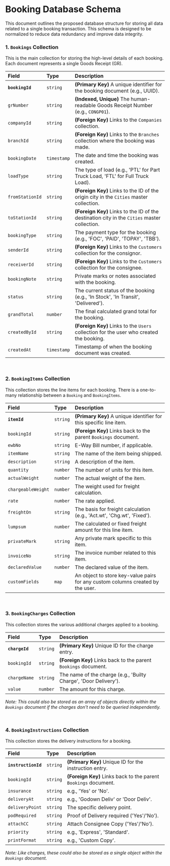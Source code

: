 # Booking Database Schema

This document outlines the proposed database structure for storing all data related to a single booking transaction. This schema is designed to be normalized to reduce data redundancy and improve data integrity.

### 1. `Bookings` Collection

This is the main collection for storing the high-level details of each booking. Each document represents a single Goods Receipt (GR).

| Field | Type | Description |
| :--- | :--- | :--- |
| **`bookingId`** | `string` | **(Primary Key)** A unique identifier for the booking document (e.g., UUID). |
| `grNumber` | `string` | **(Indexed, Unique)** The human-readable Goods Receipt Number (e.g., `CONGP01`). |
| `companyId` | `string` | **(Foreign Key)** Links to the `Companies` collection. |
| `branchId` | `string` | **(Foreign Key)** Links to the `Branches` collection where the booking was made. |
| `bookingDate` | `timestamp` | The date and time the booking was created. |
| `loadType` | `string` | The type of load (e.g., 'PTL' for Part Truck Load, 'FTL' for Full Truck Load). |
| `fromStationId` | `string` | **(Foreign Key)** Links to the ID of the origin city in the `Cities` master collection. |
| `toStationId` | `string` | **(Foreign Key)** Links to the ID of the destination city in the `Cities` master collection. |
| `bookingType` | `string` | The payment type for the booking (e.g., 'FOC', 'PAID', 'TOPAY', 'TBB'). |
| `senderId` | `string` | **(Foreign Key)** Links to the `Customers` collection for the consignor. |
| `receiverId` | `string` | **(Foreign Key)** Links to the `Customers` collection for the consignee. |
| `bookingNote` | `string` | Private marks or notes associated with the booking. |
| `status` | `string` | The current status of the booking (e.g., 'In Stock', 'In Transit', 'Delivered'). |
| `grandTotal` | `number` | The final calculated grand total for the booking. |
| `createdById` | `string` | **(Foreign Key)** Links to the `Users` collection for the user who created the booking. |
| `createdAt` | `timestamp` | Timestamp of when the booking document was created. |

<br>

### 2. `BookingItems` Collection

This collection stores the line items for each booking. There is a one-to-many relationship between a `Booking` and `BookingItems`.

| Field | Type | Description |
| :--- | :--- | :--- |
| **`itemId`** | `string` | **(Primary Key)** A unique identifier for this specific line item. |
| `bookingId` | `string` | **(Foreign Key)** Links back to the parent `Bookings` document. |
| `ewbNo` | `string` | E-Way Bill number, if applicable. |
| `itemName` | `string` | The name of the item being shipped. |
| `description` | `string` | A description of the item. |
| `quantity` | `number` | The number of units for this item. |
| `actualWeight` | `number` | The actual weight of the item. |
| `chargeableWeight`| `number` | The weight used for freight calculation. |
| `rate` | `number` | The rate applied. |
| `freightOn` | `string` | The basis for freight calculation (e.g., 'Act.wt', 'Chg.wt', 'Fixed'). |
| `lumpsum` | `number` | The calculated or fixed freight amount for this line item. |
| `privateMark` | `string` | Any private mark specific to this item. |
| `invoiceNo` | `string` | The invoice number related to this item. |
| `declaredValue` | `number` | The declared value of the item. |
| `customFields` | `map` | An object to store key-value pairs for any custom columns created by the user. |

<br>

### 3. `BookingCharges` Collection

This collection stores the various additional charges applied to a booking.

| Field | Type | Description |
| :--- | :--- | :--- |
| **`chargeId`** | `string` | **(Primary Key)** Unique ID for the charge entry. |
| `bookingId` | `string` | **(Foreign Key)** Links back to the parent `Bookings` document. |
| `chargeName` | `string` | The name of the charge (e.g., 'Builty Charge', 'Door Delivery'). |
| `value` | `number` | The amount for this charge. |

*Note: This could also be stored as an array of objects directly within the `Bookings` document if the charges don't need to be queried independently.*

<br>

### 4. `BookingInstructions` Collection

This collection stores the delivery instructions for a booking.

| Field | Type | Description |
| :--- | :--- | :--- |
| **`instructionId`** | `string` | **(Primary Key)** Unique ID for the instruction entry. |
| `bookingId` | `string` | **(Foreign Key)** Links back to the parent `Bookings` document. |
| `insurance` | `string` | e.g., 'Yes' or 'No'. |
| `deliveryAt` | `string` | e.g., 'Godown Deliv' or 'Door Deliv'. |
| `deliveryPoint` | `string` | The specific delivery point. |
| `podRequired` | `string` | Proof of Delivery required ('Yes'/'No'). |
| `attachCC` | `string` | Attach Consignee Copy ('Yes'/'No'). |
| `priority` | `string` | e.g., 'Express', 'Standard'. |
| `printFormat` | `string` | e.g., 'Custom Copy'. |

*Note: Like charges, these could also be stored as a single object within the `Bookings` document.*
